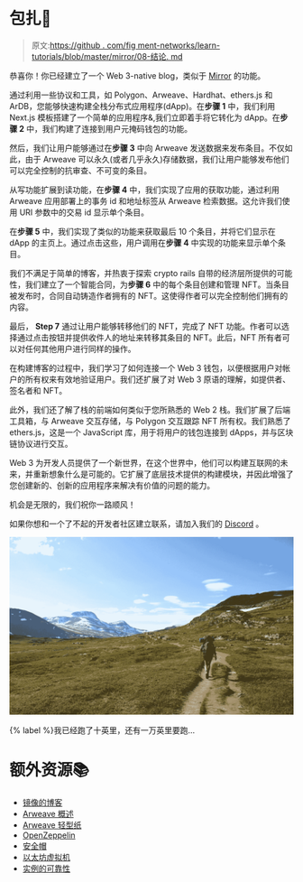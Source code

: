# 包扎🎁

> 原文:[https://github . com/fig ment-networks/learn-tutorials/blob/master/mirror/08-结论. md](https://github.com/figment-networks/learn-tutorials/blob/master/mirror/08-conclusion.md)

恭喜你！你已经建立了一个 Web 3-native blog，类似于 [Mirror](https://mirror.xyz/) 的功能。

通过利用一些协议和工具，如 Polygon、Arweave、Hardhat、ethers.js 和 ArDB，您能够快速构建全栈分布式应用程序(dApp)。在**步骤 1** 中，我们利用 Next.js 模板搭建了一个简单的应用程序&,我们立即着手将它转化为 dApp。在**步骤 2** 中，我们构建了连接到用户元掩码钱包的功能。

然后，我们让用户能够通过在**步骤 3** 中向 Arweave 发送数据来发布条目。不仅如此，由于 Arweave 可以永久(或者几乎永久)存储数据，我们让用户能够发布他们可以完全控制的抗审查、不可变的条目。

从写功能扩展到读功能，在**步骤 4** 中，我们实现了应用的获取功能，通过利用 Arweave 应用部署上的事务 id 和地址标签从 Arweave 检索数据。这允许我们使用 URI 参数中的交易 id 显示单个条目。

在**步骤 5** 中，我们实现了类似的功能来获取最后 10 个条目，并将它们显示在 dApp 的主页上。通过点击这些，用户调用在**步骤 4** 中实现的功能来显示单个条目。

我们不满足于简单的博客，并热衷于探索 crypto rails 自带的经济层所提供的可能性，我们建立了一个智能合同，为**步骤 6** 中的每个条目创建和管理 NFT。当条目被发布时，合同自动铸造作者拥有的 NFT。这使得作者可以完全控制他们拥有的内容。

最后， **Step 7** 通过让用户能够转移他们的 NFT，完成了 NFT 功能。作者可以选择通过点击按钮并提供收件人的地址来转移其条目的 NFT。此后，NFT 所有者可以对任何其他用户进行同样的操作。

在构建博客的过程中，我们学习了如何连接一个 Web 3 钱包，以便根据用户对帐户的所有权来有效地验证用户。我们还扩展了对 Web 3 原语的理解，如提供者、签名者和 NFT。

此外，我们还了解了栈的前端如何类似于您所熟悉的 Web 2 栈。我们扩展了后端工具箱，与 Arweave 交互存储，与 Polygon 交互跟踪 NFT 所有权。我们熟悉了 ethers.js，这是一个 JavaScript 库，用于将用户的钱包连接到 dApps，并与区块链协议进行交互。

Web 3 为开发人员提供了一个新世界，在这个世界中，他们可以构建互联网的未来，并重新想象什么是可能的。它扩展了底层技术提供的构建模块，并因此增强了您创建新的、创新的应用程序来解决有价值的问题的能力。

机会是无限的，我们祝你一路顺风！

如果你想和一个了不起的开发者社区建立联系，请加入我们的 [Discord](https://figment.io/devchat) 。

[![With ten miles behind me and ten thousand more to go…](img/d98f722f4e191e8b677c452d6acecb83.png)](https://raw.githubusercontent.com/figment-networks/learn-tutorials/master/mirror/assets/hike.jpeg)

{% label %}我已经跑了十英里，还有一万英里要跑…

# 额外资源<g-emoji class="g-emoji" alias="books" fallback-src="https://github.githubassets.cimg/icons/emoji/unicode/1f4da.png">📚</g-emoji>

*   [镜像的博客](https://dev.mirror.xyz/)
*   [Arweave 概述](https://www.arweave.org/technology)
*   [Arweave 轻型纸](https://www.arweave.org/files/arweave-lightpaper.pdf)
*   [OpenZeppelin](https://openzeppelin.com/)
*   [安全帽](https://hardhat.org/)
*   [以太坊虚拟机](https://ethereum.org/en/developers/docs/evm/)
*   [实例的可靠性](https://solidity-by-example.org/)